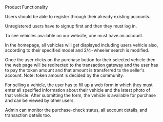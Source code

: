 Product Functionality

Users should be able to register through their already existing accounts.

Unregistered users have to signup first and then they must log in.

To see vehicles available on our website, one must have an account.

In the homepage, all vehicles will get displayed including users vehicle also, according to their specified model and 2/4 - wheeler search is modified.

Once the user clicks on the purchase button for their selected vehicle then the web page will be redirected to the transaction gateway and the user has to pay the token amount and that amount is transferred to the seller's account. Note: token amount is decided by the community.

For selling a vehicle, the user has to fill up a web form in which they must enter all specified information about their vehicle and the latest photo of that vehicle. After submitting the form, the vehicle is available for purchase and can be viewed by other users.

Admin can monitor the purchase-check status, all account details, and transaction details too.
